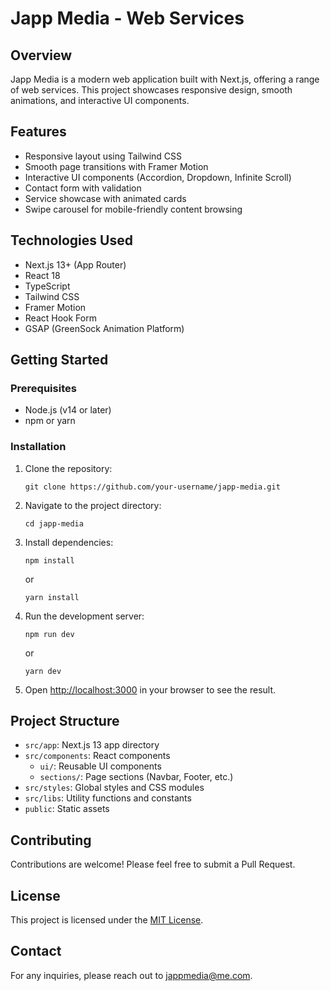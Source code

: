 # Japp Media - Web Services

## Overview

Japp Media is a modern web application built with Next.js, offering a range of web services. This project showcases responsive design, smooth animations, and interactive UI components.

## Features

- Responsive layout using Tailwind CSS
- Smooth page transitions with Framer Motion
- Interactive UI components (Accordion, Dropdown, Infinite Scroll)
- Contact form with validation
- Service showcase with animated cards
- Swipe carousel for mobile-friendly content browsing

## Technologies Used

- Next.js 13+ (App Router)
- React 18
- TypeScript
- Tailwind CSS
- Framer Motion
- React Hook Form
- GSAP (GreenSock Animation Platform)

## Getting Started

### Prerequisites

- Node.js (v14 or later)
- npm or yarn

### Installation

1. Clone the repository:
   ```
   git clone https://github.com/your-username/japp-media.git
   ```

2. Navigate to the project directory:
   ```
   cd japp-media
   ```

3. Install dependencies:
   ```
   npm install
   ```
   or
   ```
   yarn install
   ```

4. Run the development server:
   ```
   npm run dev
   ```
   or
   ```
   yarn dev
   ```

5. Open [http://localhost:3000](http://localhost:3000) in your browser to see the result.

## Project Structure

- `src/app`: Next.js 13 app directory
- `src/components`: React components
  - `ui/`: Reusable UI components
  - `sections/`: Page sections (Navbar, Footer, etc.)
- `src/styles`: Global styles and CSS modules
- `src/libs`: Utility functions and constants
- `public`: Static assets

## Contributing

Contributions are welcome! Please feel free to submit a Pull Request.

## License

This project is licensed under the [MIT License](LICENSE).

## Contact

For any inquiries, please reach out to [jappmedia@me.com](mailto:jappmedia@me.com).